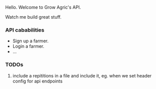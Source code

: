 Hello. Welcome to Grow Agric's API.

Watch me build great stuff.

### API cababilities
* Sign up a farmer.
* Login a farmer.
* ...


### TODOs

1. include a repititions in a file and include it, eg. when we set header config for api endpoints